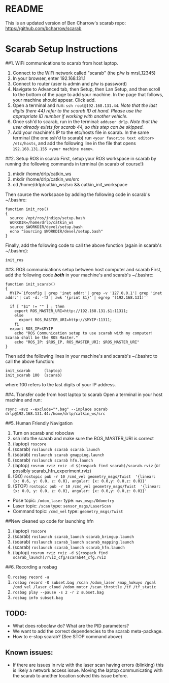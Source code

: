 # README

This is an updated version of Ben Charrow's scarab repo: https://github.com/bcharrow/scarab


# Scarab Setup Instructions
##1. WiFi communications to scarab from host laptop.
1. Connect to the WiFi network called "scarab" (the p/w is mrsl_12345)
2. In your browser, enter 192.168.131.1
3. Connect to router (user is admin and p/w is password)
4. Navigate to Advanced tab, then Setup, then Lan Setup, and then scroll to the bottom of the page to add your machine.  In the page that follows, your machine should appear.  Click add.
5. Open a terminal and run: ```ssh root@192.168.131.44```. _Note that the last digits (here 44) refer to the scarab ID at hand.  Please use the appropriate ID number if working with another vehicle._
6. Once ssh'd to scarab, run in the terminal: ```adduser drlp```. _Note that the user already exists for scarab 44, so this step can be skipped._
7. Add your machine's IP to the etc/hosts file in scarab.  In the same terminal (the one ssh'd to scarab) run ```<your favorite text editor> /etc/hosts```, and add the following line in the file that opens ```192.168.131.155 <your machine name>```.

##2. Setup ROS in scarab 
First, setup your ROS workspace in scarab by running the following commands in terminal (in scarab of course!):

1. mkdir /home/drlp/catkin_ws
2. mkdir /home/drlp/catkin_ws/src
3. cd /home/drlp/catkin_ws/src && catkin_init_workspace

Then source the workspace by adding the following code in scarab's ~/.bashrc:
```
function init_ros()
{
  source /opt/ros/indigo/setup.bash
  WORKDIR=/home/drlp/catkin_ws 
  source $WORKDIR/devel/setup.bash 
  echo "Sourcing $WORKDIR/devel/setup.bash"
}
```
Finally, add the following code to call the above function (again in scarab's ~/.bashrc):
```
init_ros
```

##3. ROS communications setup between host computer and scarab
First, add the following code **_both_** in your machine's and scarab's ~/.bashrc:
``` 
function init_scarab()
{
  MYIP=`ifconfig | grep 'inet addr:'| grep -v '127.0.0.1'| grep 'inet addr:'| cut -d: -f2 | awk '{print $1}' | egrep '(192.168.131)'`
  
  if [ "$1" != "" ] ; then
    export ROS_MASTER_URI=http://192.168.131.$1:11311;
	else
	  export ROS_MASTER_URI=http://$MYIP:11311;
	fi
  export ROS_IP=$MYIP
	echo "ROS Communication setup to use scarab with my computer!  Scarab shall be the ROS Master."
	echo "ROS_IP: $ROS_IP, ROS_MASTER_URI: $ROS_MASTER_URI"  
}
```

Then add the following lines in your machine's and scarab's ~/.bashrc to call the above function:
```
init_scarab      (laptop)
init_scarab 100  (scarab)
```
where 100 refers to the last digits of your IP address.

##4. Transfer code from host laptop to scarab
Open a terminal in your host machine and run:
```
rsync -avz --exclude="*.bag" --inplace scarab drlp@192.168.131.44:/home/drlp/catkin_ws/src
```

##5. Human Friendly Navigation

1. Turn on scarab and roboclaw 
2. ssh into the scarab and make sure the ROS_MASTER_URI is correct
3. (laptop) ```roscore```
4. (scarab) ```roslaunch scarab scarab.launch```
5. (scarab) ```roslaunch scarab gmapping.launch```
6. (scarab) ```roslaunch scarab hfn.launch```
7. (laptop) ```rosrun rviz rviz -d $(rospack find scarab)/scarab.rviz``` (or possibly scarab_hfn_experiment.rviz)
8. (GO) ```rostopic pub -r 10 /cmd_vel geometry_msgs/Twist  '{linear:  {x: 0.6, y: 0.0, z: 0.0}, angular: {x: 0.0,y: 0.0,z: 0.0}}'```
9. (STOP) ```rostopic pub -r 10 /cmd_vel geometry_msgs/Twist  '{linear:  {x: 0.0, y: 0.0, z: 0.0}, angular: {x: 0.0,y: 0.0,z: 0.0}}'```


+ Pose topic: ```/odom_laser``` type: ```nav_msgs/Odometry```
+ Laser topic: ```/scan``` type: ```sensor_msgs/LaserScan```
+ Command topic: ```/cmd_vel``` type: ```geometry_msgs/Twist```

##New cleaned up code for launching hfn

1. (laptop) ```roscore```
2. (scarab) ```roslaunch scarab_launch scarab_bringup.launch```
3. (scarab) ```roslaunch scarab_launch scarab_mapping.launch```
4. (scarab) ```roslaunch scarab_launch scarab_hfn.launch```
5. (laptop) ```rosrun rviz rviz -d $(rospack find scarab_launch)/rviz_cfg/scarab44_cfg.rviz```


##6. Recording a rosbag

0. ```rosbag record -a```
1. ```rosbag record -O subset.bag /scan /odom_laser /map_hokuyo /goal /cmd_vel /laser_cloud /odom_motor /scan_throttle /tf /tf_static```
2. ```rosbag play --pause -s 2 -r 2 subset.bag```
3. ```rosbag info subset.bag```

## TODO:
- What does roboclaw do? What are the PID parameters?
- We want to add the correct dependencies to the scarab meta-package.
- How to e-stop scarab? (See STOP command above)

## Known issues:
- If there are issues in rviz with the laser scan having errors (blinking) this is likely a network access issue. Moving the laptop communicating with the scarab to another location solved this issue before.
